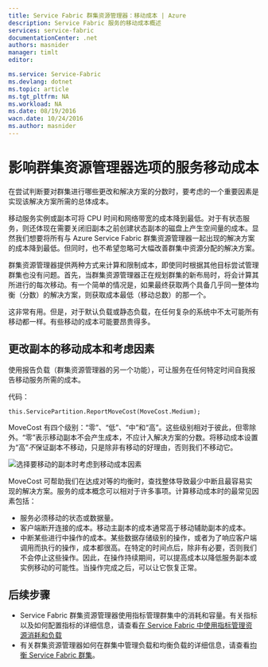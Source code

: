```yaml
---
title: Service Fabric 群集资源管理器：移动成本 | Azure
description: Service Fabric 服务的移动成本概述
services: service-fabric
documentationCenter: .net
authors: masnider
manager: timlt
editor: 

ms.service: Service-Fabric
ms.devlang: dotnet
ms.topic: article
ms.tgt_pltfrm: NA
ms.workload: NA
ms.date: 08/19/2016
wacn.date: 10/24/2016
ms.author: masnider
---
```


# 影响群集资源管理器选项的服务移动成本
在尝试判断要对群集进行哪些更改和解决方案的分数时，要考虑的一个重要因素是实现该解决方案所需的总体成本。

移动服务实例或副本可将 CPU 时间和网络带宽的成本降到最低。对于有状态服务，则还体现在需要关闭旧副本之前创建状态副本的磁盘上产生空间量的成本。显然我们想要将所有与 Azure Service Fabric 群集资源管理器一起出现的解决方案的成本降到最低。但同时，也不希望忽略可大幅改善群集中资源分配的解决方案。

群集资源管理器提供两种方式来计算和限制成本，即使同时根据其他目标尝试管理群集也没有问题。首先，当群集资源管理器正在规划群集的新布局时，将会计算其所进行的每次移动。有一个简单的情况是，如果最终获取两个具备几乎同一整体均衡（分数）的解决方案，则获取成本最低（移动总数）的那一个。

这非常有用。但是，对于默认负载或静态负载，在任何复杂的系统中不太可能所有移动都一样。有些移动的成本可能要昂贵得多。

## 更改副本的移动成本和考虑因素
使用报告负载（群集资源管理器的另一个功能），可让服务在任何特定时间自我报告移动服务所需的成本。

代码：

    this.ServicePartition.ReportMoveCost(MoveCost.Medium);

MoveCost 有四个级别：“零”、“低”、“中”和“高”。这些级别相对于彼此，但零除外。“零”表示移动副本不会产生成本，不应计入解决方案的分数。将移动成本设置为“高”*不*保证副本不移动，只是除非有移动的好理由，否则我们不移动它。

![选择要移动的副本时考虑到移动成本因素][Image1]  

MoveCost 可帮助我们在达成对等的均衡时，查找整体导致最少中断且最容易实现的解决方案。服务的成本概念可以相对于许多事项。计算移动成本时的最常见因素包括：

- 服务必须移动的状态或数据量。
- 客户端断开连接的成本。移动主副本的成本通常高于移动辅助副本的成本。
- 中断某些进行中操作的成本。某些数据存储级别的操作，或者为了响应客户端调用而执行的操作，成本都很高。在特定的时间点后，除非有必要，否则我们不会停止这些操作。因此，在操作持续期间，可以提高成本以降低服务副本或实例移动的可能性。当操作完成之后，可以让它恢复正常。

## 后续步骤
- Service Fabric 群集资源管理器使用指标管理群集中的消耗和容量。有关指标以及如何配置指标的详细信息，请查看[在 Service Fabric 中使用指标管理资源消耗和负载](./service-fabric-cluster-resource-manager-metrics.md)
- 有关群集资源管理器如何在群集中管理负载和均衡负载的详细信息，请查看[均衡 Service Fabric 群集](./service-fabric-cluster-resource-manager-balancing.md)。

[Image1]: ./media/service-fabric-cluster-resource-manager-movement-cost/service-most-cost-example.png

<!---HONumber=Mooncake_1017_2016-->